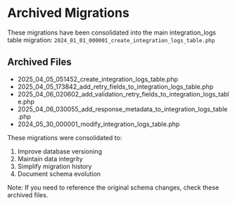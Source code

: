 # Archived Migrations

These migrations have been consolidated into the main integration_logs table migration:
`2024_01_01_000001_create_integration_logs_table.php`

## Archived Files

-   2025_04_05_051452_create_integration_logs_table.php
-   2025_04_05_173842_add_retry_fields_to_integration_logs_table.php
-   2025_04_06_020602_add_validation_retry_fields_to_integration_logs_table.php
-   2025_04_06_030055_add_response_metadata_to_integration_logs_table.php
-   2024_05_30_000001_modify_integration_logs_table.php

These migrations were consolidated to:

1. Improve database versioning
2. Maintain data integrity
3. Simplify migration history
4. Document schema evolution

Note: If you need to reference the original schema changes, check these archived files.
